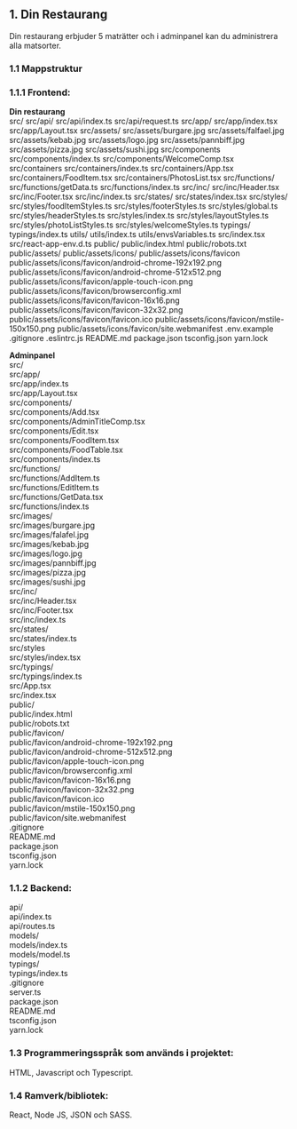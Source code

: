## 1. Din Restaurang

Din restaurang erbjuder 5 maträtter och i adminpanel kan du administrera alla matsorter. <br />

### 1.1 Mappstruktur

### 1.1.1 Frontend:

**Din restaurang** <br />
src/
src/api/
src/api/index.ts
src/api/request.ts
src/app/
src/app/index.tsx
src/app/Layout.tsx
src/assets/
src/assets/burgare.jpg
src/assets/falfael.jpg
src/assets/kebab.jpg
src/assets/logo.jpg
src/assets/pannbiff.jpg
src/assets/pizza.jpg
src/assets/sushi.jpg
src/components
src/components/index.ts
src/components/WelcomeComp.tsx
src/containers
src/containers/index.ts
src/containers/App.tsx
src/containers/FoodItem.tsx
src/containers/PhotosList.tsx
src/functions/
src/functions/getData.ts
src/functions/index.ts
src/inc/
src/inc/Header.tsx
src/inc/Footer.tsx
src/inc/index.ts
src/states/
src/states/index.tsx
src/styles/
src/styles/foodItemStyles.ts
src/styles/footerStyles.ts
src/styles/global.ts
src/styles/headerStyles.ts
src/styles/index.ts
src/styles/layoutStyles.ts
src/styles/photoListStyles.ts
src/styles/welcomeStyles.ts
typings/
typings/index.ts
utils/
utils/index.ts
utils/envsVariables.ts
src/index.tsx
src/react-app-env.d.ts
public/
public/index.html
public/robots.txt
public/assets/
public/assets/icons/
public/assets/icons/favicon
public/assets/icons/favicon/android-chrome-192x192.png
public/assets/icons/favicon/android-chrome-512x512.png
public/assets/icons/favicon/apple-touch-icon.png
public/assets/icons/favicon/browserconfig.xml
public/assets/icons/favicon/favicon-16x16.png
public/assets/icons/favicon/favicon-32x32.png
public/assets/icons/favicon/favicon.ico
public/assets/icons/favicon/mstile-150x150.png
public/assets/icons/favicon/site.webmanifest
.env.example
.gitignore
.eslintrc.js
README.md
package.json
tsconfig.json
yarn.lock

**Adminpanel** <br />
src/ <br />
src/app/ <br />
src/app/index.ts <br />
src/app/Layout.tsx <br />
src/components/ <br />
src/components/Add.tsx <br />
src/components/AdminTitleComp.tsx <br />
src/components/Edit.tsx <br />
src/components/FoodItem.tsx <br />
src/components/FoodTable.tsx <br />
src/components/index.ts <br />
src/functions/ <br />
src/functions/AddItem.ts <br />
src/functions/EditItem.ts <br />
src/functions/GetData.tsx <br />
src/functions/index.ts <br />
src/images/ <br />
src/images/burgare.jpg <br />
src/images/falafel.jpg <br />
src/images/kebab.jpg <br />
src/images/logo.jpg <br />
src/images/pannbiff.jpg <br />
src/images/pizza.jpg <br />
src/images/sushi.jpg <br />
src/inc/ <br />
src/inc/Header.tsx <br />
src/inc/Footer.tsx <br />
src/inc/index.ts <br />
src/states/ <br />
src/states/index.ts <br />
src/styles <br />
src/styles/index.tsx <br />
src/typings/ <br />
src/typings/index.ts <br />
src/App.tsx <br />
src/index.tsx <br />
public/ <br />
public/index.html <br />
public/robots.txt <br />
public/favicon/ <br />
public/favicon/android-chrome-192x192.png <br />
public/favicon/android-chrome-512x512.png <br />
public/favicon/apple-touch-icon.png <br />
public/favicon/browserconfig.xml <br />
public/favicon/favicon-16x16.png <br />
public/favicon/favicon-32x32.png <br />
public/favicon/favicon.ico <br />
public/favicon/mstile-150x150.png <br />
public/favicon/site.webmanifest <br />
.gitignore <br />
README.md <br />
package.json <br />
tsconfig.json <br />
yarn.lock <br />

### 1.1.2 Backend:
api/ <br />
api/index.ts <br />
api/routes.ts <br />
models/ <br />
models/index.ts <br />
models/model.ts <br />
typings/ <br />
typings/index.ts <br />
.gitignore <br />
server.ts <br />
package.json <br />
README.md <br />
tsconfig.json <br />
yarn.lock <br />

### 1.3 Programmeringsspråk som används i projektet:

HTML, Javascript och Typescript. <br />

### 1.4 Ramverk/bibliotek:

React, Node JS, JSON och SASS. <br />
